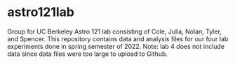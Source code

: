 # astro121lab

Group for UC Berkeley Astro 121 lab consisting of Cole, Julia, Nolan, Tyler, and Spencer. 
This repository contains data and analysis files for our four lab experiments done in spring semester of 2022.
Note: lab 4 does not include data since data files were too large to upload to Github.
